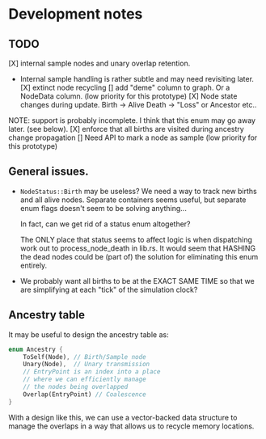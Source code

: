 # Development notes

## TODO

[X] internal sample nodes and unary overlap retention.
   * Internal sample handling is rather subtle
     and may need revisiting later.
[X] extinct node recycling
[] add "deme" column to graph.  Or a NodeData column.
   (low priority for this prototype)
[X] Node state changes during update.
   Birth -> Alive
   Death -> "Loss" or Ancestor
   etc..

   NOTE: support is probably incomplete.
   I think that this enum may go away later.
   (see below).
[X] enforce that all births are visited during
   ancestry change propagation
[] Need API to mark a node as sample
   (low priority for this prototype)

## General issues.

* `NodeStatus::Birth` may be useless?
   We need a way to track new births and
   all alive nodes.  Separate containers
   seems useful, but separate enum flags doesn't
   seem to be solving anything...

   In fact, can we get rid of a status enum altogether?

   The ONLY place that status seems to affect logic
   is when dispatching work out to process_node_death in lib.rs. 
   It would seem that HASHING the dead nodes could be (part of)
   the solution for eliminating this enum entirely.

* We probably want all births to be at the EXACT SAME TIME
  so that we are simplifying at each "tick" of the simulation clock?

## Ancestry table

It may be useful to design the ancestry table as:

```rust
enum Ancestry {
    ToSelf(Node), // Birth/Sample node
    Unary(Node),  // Unary transmission
    // EntryPoint is an index into a place
    // where we can efficiently manage
    // the nodes being overlapped
    Overlap(EntryPoint) // Coalescence
}
```

With a design like this, we can use a vector-backed
data structure to manage the overlaps in a way
that allows us to recycle memory locations.
